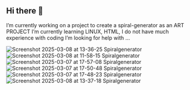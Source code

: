 ## Hi there 👋

I’m currently working on a project to create a spiral-generator as an ART PROJECT
I’m currently learning LINUX, HTML, I do not have much experience with coding
I’m looking for help with ...

![Screenshot 2025-03-08 at 13-36-25 Spiralgenerator](https://github.com/user-attachments/assets/797ee3d4-1f38-493a-a4b7-51d3619f3536)
![Screenshot 2025-03-08 at 11-58-15 Spiralgenerator](https://github.com/user-attachments/assets/727be8a1-b785-4d20-baf9-9f27a5c5e93b)
![Screenshot 2025-03-07 at 17-57-08 Spiralgenerator](https://github.com/user-attachments/assets/9a636b17-c652-43db-8863-696042dbe2f5)
![Screenshot 2025-03-07 at 17-50-48 Spiralgenerator](https://github.com/user-attachments/assets/b98ad6c5-8ff7-48ed-8968-f4972cebd35b)
![Screenshot 2025-03-07 at 17-48-23 Spiralgenerator](https://github.com/user-attachments/assets/f4e97bb2-3acb-4e10-ac89-8a6a3f1847cb)
![Screenshot 2025-03-08 at 13-37-18 Spiralgenerator](https://github.com/user-attachments/assets/bded1222-fc23-41f4-bfde-9a8adfcaf691)



